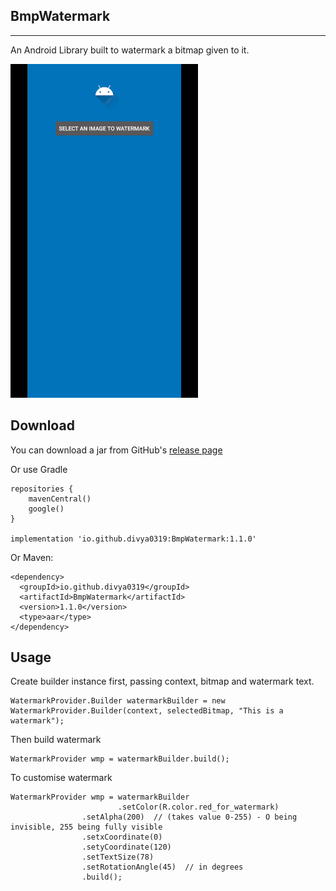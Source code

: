 BmpWatermark
------------
------------
An Android Library built to watermark a bitmap given to it.

![Demo](https://github.com/Divya0319/BmpWatermark/blob/master/demo/watermarking_demo.gif)

Download
--------
You can download a jar from GitHub's [release page](https://github.com/Divya0319/BmpWatermark/releases)

Or use Gradle
```
repositories {
    mavenCentral()
    google()
}

implementation 'io.github.divya0319:BmpWatermark:1.1.0'
```
Or Maven:
```
<dependency>
  <groupId>io.github.divya0319</groupId>
  <artifactId>BmpWatermark</artifactId>
  <version>1.1.0</version>
  <type>aar</type>
</dependency>
```

Usage
------
Create builder instance first, passing context, bitmap and watermark text.
```
WatermarkProvider.Builder watermarkBuilder = new WatermarkProvider.Builder(context, selectedBitmap, "This is a watermark");
```
Then build watermark
```
WatermarkProvider wmp = watermarkBuilder.build();
```


To customise watermark
```
WatermarkProvider wmp = watermarkBuilder
                        .setColor(R.color.red_for_watermark)
                .setAlpha(200)  // (takes value 0-255) - O being invisible, 255 being fully visible
                .setxCoordinate(0)
                .setyCoordinate(120)
                .setTextSize(78)
                .setRotationAngle(45)  // in degrees
                .build();
```
